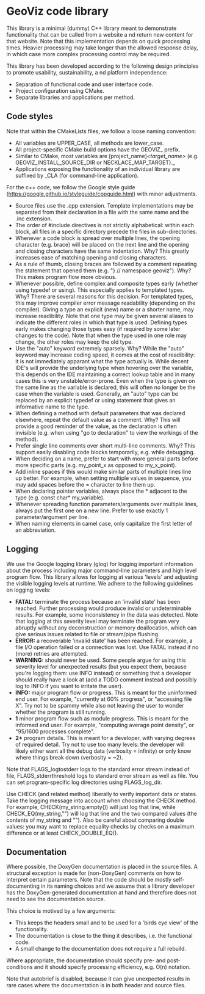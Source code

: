 # GeoViz code library

This library is a minimal (dummy) C++ library meant to demonstrate functionality that can be called from a website a    nd return new content for that website.
Note that this implementation depends on quick processing times. Heavier processing may take longer than the allowed     response delay, in which case more complex processing control may be required.

This library has been developed according to the following design principles to promote usability, sustainability, a    nd platform independence:

- Separation of functional code and user interface code.
- Project configuration using CMake.
- Separate libraries and applications per method.

## Code styles

Note that within the CMakeLists files, we follow a loose naming convention:
- All variables are UPPER_CASE, all methods are lower_case.
- All project-specific CMake build options have the GEOVIZ_ prefix.
- Similar to CMake, most variables are [project_name]_<target_name>_<type> (e.g. GEOVIZ_INSTALL_SOURCE_DIR or NECKLACE_MAP_TARGET)._
- Applications exposing the functionality of an individual library are suffixed by _CLA (for command-line application).

For the c++ code, we follow the Google style guide (https://google.github.io/styleguide/cppguide.html) with minor adjustments.
- Source files use the .cpp extension. Template implementations may be separated from their declaration in a file with the same name and the .inc extension.
- The order of #include directives is not strictly alphabetical: within each block, all files in a specific directory precede the files in sub-directories.
- Whenever a code block is spread over multiple lines, the opening character (e.g. brace) will be placed on the next line and the opening and closing characters have the same indentation.
  Why? This greatly increases ease of matching opening and closing characters.
- As a rule of thumb, closing braces are followed by a comment repeating the statement that opened them (e.g. "} // namespace geoviz").
  Why? This makes program flow more obvious.
- Whenever possible, define complex and composite types early (whether using typedef or using). This especially applies to templated types.
  Why? There are several reasons for this decision. For templated types, this may improve compiler error message readability (depending on the compiler). Giving a type an explicit (new) name or a shorter name, may increase readibility. Note that one type may be given several aliases to indicate the different roles in which that type is used. Defining types early makes changing those types easy (if required by some later changes to the code). Note that when the type used in one role may change, the other roles may keep the old type.
- Use the "auto" keyword extremely sparsely.
  Why? While the "auto" keyword may increase coding speed, it comes at the cost of readibility: it is not immediately apparant what the type actually is. While decent IDE's will provide the underlying type when hovering over the variable, this depends on the IDE maintaining a correct lookup table and in many cases this is very unstable/error-prone. Even when the type is given on the same line as the variable is declared, this will often no longer be the case when the variable is used. Generally, an "auto" type can be replaced by an explicit typedef or using statement that gives an informative name to the type.
- When defining a method with default parameters that was declared elsewhere, repeat the default value as a comment.
  Why? This will provide a good reminder of the value, as the declaration is often invisible (e.g. when using "go to declaration" to view the workings of the method).
- Prefer single line comments over short multi-line comments.
  Why? This support easily disabling code blocks temporarily, e.g. while debugging.
- When deciding on a name, prefer to start with more general parts before more specific parts (e.g. my_point_x as opposed to my_x_point).
- Add inline spaces if this would make similar parts of multiple lines line up better. For example, when setting multiple values in sequence, you may add spaces before the = character to line them up.
- When declaring pointer variables, always place the * adjacent to the type (e.g. const char* my_variable).
- Whenever spreading function parameters/arguments over multiple lines, always put the first one on a new line. Prefer to use exactly 1 parameter/argument per line.
- When naming elements in camel case, only capitalize the first letter of an abbreviation.

## Logging

We use the Google logging library (glog) for logging important information about the process including major command-line parameters and high level program flow. This library allows for logging at various 'levels' and adjusting the visible logging levels at runtime. We adhere to the following guidelines on logging levels:
* **FATAL:** terminate the process because an 'invalid state' has been reached. Further processing would produce invalid or undeterminable results. For example, some inconsistency in the data was detected. Note that logging at this severity level may terminate the program very abruptly without any deconstruction or memory deallocation, which can give serious issues related to file or stream/pipe flushing.
* **ERROR:** a recoverable 'invalid state' has been reached. For example, a file I/O operation failed or a connection was lost. Use FATAL instead if no (more) retries are attempted.
* **WARNING:** should never be used. Some people argue for using this severity level for unexpected results (but you expect them, because you're logging them: use INFO instead) or something that a developer should really have a look at (add a TODO comment instead and possibly log to INFO if you want to irritate the user).
* **INFO:** major program flow or progress. This is meant for the uninformed end user. For example, "currently at 60% progress", or "accessing file X". Try not to be spammy while also not leaving the user to wonder whether the program is still running.
* **1** minor program flow such as module progress. This is meant for the informed end user. For example, "computing average point density", or "95/1600 processes complete".
* **2+** program details. This is meant for a developer, with varying degrees of required detail. Try not to use too many levels: the developer will likely either want all the debug data (verbosity = infinity) or only know where things break down (verbosity = ~2).

Note that FLAGS_logtostderr logs to the standard error stream instead of file, FLAGS_stderrthreshold logs to standard error stream as well as file. You can set program-specific log directories using FLAGS_log_dir.

Use CHECK (and related method) liberally to verify important data or states. Take the logging message into account when choosing the CHECK method. For example, CHECK(my_string.empty()) will just log that line, while CHECK_EQ(my_string,"") will log that line and the two compared values (the contents of my_string and ""). Also be careful about comparing double values: you may want to replace equality checks by checks on a maximum difference or at least CHECK_DOUBLE_EQ().

## Documentation

Where possible, the DoxyGen documentation is placed in the source files. A structural exception is made for (non-DoxyGen) comments on how to interpret certain parameters. Note that the code should be mostly self-documenting in its naming choices and we assume that a library developer has the DoxyGen-generated documentation at hand and therefore does not need to see the documentation source.

This choice is motived by a few arguments:
* This keeps the headers small and to be used for a 'birds eye view' of the functionality.
* The documentation is close to the thing it describes, i.e. the functional code.
* A small change to the documentation does not require a full rebuild.

Where appropriate, the documentation should specify pre- and post-conditions and it should specify processing efficiency, e.g. O(n) notation.

Note that autobrief is disabled, because it can give unexpected results in rare cases where the documentation is in both header and source files.